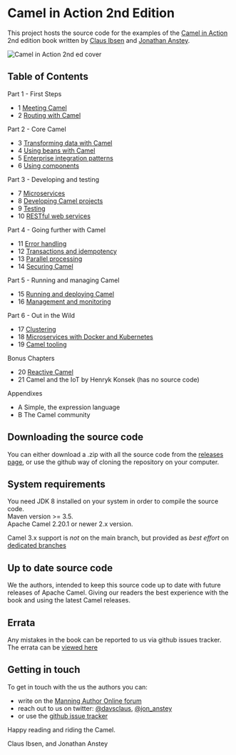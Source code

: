 Camel in Action 2nd Edition
===========================

This project hosts the source code for the examples of the [Camel in Action](https://www.manning.com/books/camel-in-action-second-edition) 2nd edition book written by [Claus Ibsen](https://twitter.com/davsclaus) and [Jonathan Anstey](https://twitter.com/jon_anstey). 

![Camel in Action 2nd ed cover](/docs/images/cia2-cover.png?raw=true)

Table of Contents
-----------------

Part 1 - First Steps

- 1 [Meeting Camel](chapter1)
- 2 [Routing with Camel](chapter2)

Part 2 - Core Camel

- 3 [Transforming data with Camel](chapter3)
- 4 [Using beans with Camel](chapter4)
- 5 [Enterprise integration patterns](chapter5)
- 6 [Using components](chapter6)

Part 3 - Developing and testing

- 7 [Microservices](chapter7)
- 8 [Developing Camel projects](chapter8)
- 9 [Testing](chapter9)
- 10 [RESTful web services](chapter10)

Part 4 - Going further with Camel

- 11 [Error handling](chapter11)
- 12 [Transactions and idempotency](chapter12)
- 13 [Parallel processing](chapter13)
- 14 [Securing Camel](chapter14)

Part 5 - Running and managing Camel

- 15 [Running and deploying Camel](chapter15)
- 16 [Management and monitoring](chapter16)

Part 6 - Out in the Wild

- 17 [Clustering](chapter17)
- 18 [Microservices with Docker and Kubernetes](chapter18)
- 19 [Camel tooling](chapter19)

Bonus Chapters

- 20 [Reactive Camel](chapter20)
- 21 Camel and the IoT by Henryk Konsek (has no source code)

Appendixes

- A Simple, the expression language
- B The Camel community


Downloading the source code
---------------------------

You can either download a .zip with all the source code from the [releases page](https://github.com/camelinaction/camelinaction2/releases), or use the github way of cloning the repository on your computer.

System requirements
---------------------------
You need JDK 8 installed on your system in order to compile the source code.   
Maven version >= 3.5.  
Apache Camel 2.20.1 or newer 2.x version.  

Camel 3.x support is *not* on the main branch, but provided as _best effort_ on [dedicated branches](https://github.com/camelinaction/camelinaction2/branches)

Up to date source code
----------------------

We the authors, intended to keep this source code up to date with future releases of Apache Camel. Giving our readers the best experience with the book and using the latest Camel releases. 


Errata
------
Any mistakes in the book can be reported to us via github issues tracker.
The errata can be [viewed here](errata.txt)

Getting in touch
----------------

To get in touch with the us the authors you can:

* write on the [Manning Author Online forum](https://forums.manning.com/forums/camel-in-action-second-edition)
* reach out to us on twitter: [@davsclaus](https://twitter.com/davsclaus), [@jon_anstey](https://twitter.com/jon_anstey)
* or use the [github issue tracker](https://github.com/camelinaction/camelinaction2/issues)


Happy reading and riding the Camel.

Claus Ibsen, and Jonathan Anstey
